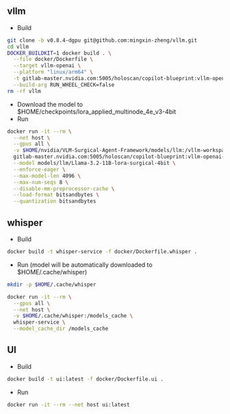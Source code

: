 ## vllm
- Build
```bash
git clone -b v0.8.4-dgpu git@github.com:mingxin-zheng/vllm.git
cd vllm
DOCKER_BUILDKIT=1 docker build . \
  --file docker/Dockerfile \
  --target vllm-openai \
  --platform "linux/arm64" \
  -t gitlab-master.nvidia.com:5005/holoscan/copilot-blueprint:vllm-openai-v0.8.3-dgpu-a6000 \
  --build-arg RUN_WHEEL_CHECK=false
rm -rf vllm
```
- Download the model to $HOME/checkpoints/lora_applied_multinode_4e_v3-4bit
- Run
```bash
docker run -it --rm \
  --net host \
  --gpus all \
  -v $HOME/nvidia/VLM-Surgical-Agent-Framework/models/llm:/vllm-workspace/models \
  gitlab-master.nvidia.com:5005/holoscan/copilot-blueprint:vllm-openai-v0.8.3-dgpu-a6000 \
  --model models/llm/Llama-3.2-11B-lora-surgical-4bit \
  --enforce-eager \
  --max-model-len 4096 \
  --max-num-seqs 8 \
  --disable-mm-preprocessor-cache \
  --load-format bitsandbytes \
  --quantization bitsandbytes
```


## whisper
- Build
```bash
docker build -t whisper-service -f docker/Dockerfile.whisper .
```

- Run (model will be automatically downloaded to $HOME/.cache/whisper)
```bash
mkdir -p $HOME/.cache/whisper

docker run -it --rm \
  --gpus all \
  --net host \
  -v $HOME/.cache/whisper:/models_cache \
  whisper-service \
  --model_cache_dir /models_cache
```


## UI
- Build
```bash
docker build -t ui:latest -f docker/Dockerfile.ui .
```

- Run
```bash
docker run -it --rm --net host ui:latest
```



